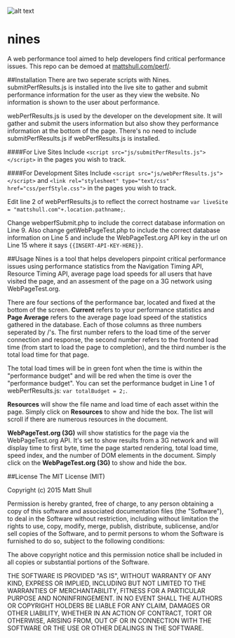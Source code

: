 ![alt text](http://www.mattshull.com/perf/logo.png "Logo")

# nines
A web performance tool aimed to help developers find critical performance issues.
This repo can be demoed at [mattshull.com/perf/](http://mattshull.com/perf/).
 
 
 
 
 
##Installation
There are two seperate scripts with Nines.  submitPerfResults.js is installed into the live site to gather and submit performance information for the user as they view the website.  No information is shown to the user about performance.

webPerfResults.js is used by the developer on the development site.  It will gather and submit the users information but also show they performance information at the bottom of the page.  There's no need to include submitPerfResults.js if webPerfResults.js is installed.

####For Live Sites
Include `<script src="js/submitPerfResults.js"></script>` in the pages you wish to track.

####For Development Sites
Include `<script src="js/webPerfResults.js"></script>` and `<link rel="stylesheet" type="text/css" href="css/perfStyle.css">`  in the pages you wish to track.  

Edit line 2 of webPerfResults.js to reflect the correct hostname `var liveSite = "mattshull.com"+.location.pathname;`.

Change webperfSubmit.php to include the correct database information on Line 9.  Also change getWebPageTest.php to include the correct database information on Line 5 and include the WebPageTest.org API key in the url on Line 15 where it says `{{INSERT-API-KEY-HERE}}`.



##Usage
Nines is a tool that helps developers pinpoint critical performance issues using performance statistics from the Navigation Timing API, Resource Timing API, average page load speeds for all users that have visited the page, and an assesment of the page on a 3G network using WebPageTest.org.

There are four sections of the performance bar, located and fixed at the bottom of the screen.  **Current** refers to your performance statistics and **Page Average** refers to the average page load speed of the statistics gathered in the database.  Each of those columns as three numbers seperated by /'s.  The first number refers to the load time of the server connection and response, the second number refers to the frontend load time (from start to load the page to completion), and the third number is the total load time for that page.

The total load times will be in green font when the time is within the "performance budget" and will be red when the time is over the "performance budget".  You can set the performance budget in Line 1 of webPerfResults.js: `var totalBudget = 2;`.

**Resources** will show the file name and load time of each asset within the page.  Simply click on **Resources** to show and hide the box.  The list will scroll if there are numerous resources in the document.

**WebPageTest.org (3G)** will show statistics for the page via the WebPageTest.org API.  It's set to show results from a 3G network and will display time to first byte, time the page started rendering, total load time, speed index, and the number of DOM elements in the document.  Simply click on the **WebPageTest.org (3G)** to show and hide the box.
 
 
 
 
##License
The MIT License (MIT)

Copyright (c) 2015 Matt Shull

Permission is hereby granted, free of charge, to any person obtaining a copy
of this software and associated documentation files (the "Software"), to deal
in the Software without restriction, including without limitation the rights
to use, copy, modify, merge, publish, distribute, sublicense, and/or sell
copies of the Software, and to permit persons to whom the Software is
furnished to do so, subject to the following conditions:

The above copyright notice and this permission notice shall be included in all
copies or substantial portions of the Software.

THE SOFTWARE IS PROVIDED "AS IS", WITHOUT WARRANTY OF ANY KIND, EXPRESS OR
IMPLIED, INCLUDING BUT NOT LIMITED TO THE WARRANTIES OF MERCHANTABILITY,
FITNESS FOR A PARTICULAR PURPOSE AND NONINFRINGEMENT. IN NO EVENT SHALL THE
AUTHORS OR COPYRIGHT HOLDERS BE LIABLE FOR ANY CLAIM, DAMAGES OR OTHER
LIABILITY, WHETHER IN AN ACTION OF CONTRACT, TORT OR OTHERWISE, ARISING FROM,
OUT OF OR IN CONNECTION WITH THE SOFTWARE OR THE USE OR OTHER DEALINGS IN THE
SOFTWARE.
